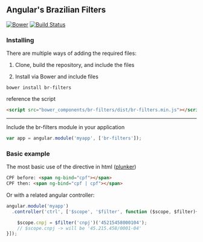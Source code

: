 ## Angular's Brazilian Filters

[![Bower](https://img.shields.io/bower/v/br-filters.svg)](http://bower.io/search/?q=br-filters)
[![Build Status](https://travis-ci.org/atilla8huno/angular-br-filters.svg)](https://travis-ci.org/atilla8huno/angular-br-filters)

### Installing

There are multiple ways of adding the required files:

1) Clone, build the repository, and include the files

2) Install via Bower and include files

```shell
bower install br-filters
```

reference the script

```html
<script src="bower_components/br-filters/dist/br-filters.min.js"></script>
```

---

Include the br-filters module in your application

```js
var app = angular.module('myapp', ['br-filters']);
```

### Basic example
The most basic use of the directive in html ([plunker](http://plnkr.co/edit/9Pzo9wbGRfp3kbMM1tQH?p=preview))
```html
CPF before: <span ng-bind="cpf"></span>
CPF then: <span ng-bind="cpf | cpf"></span>
```
Or with a related angular controller:
```javascript
angular.module('myapp')
  .controller('ctrl', ['$scope', '$filter', function ($scope, $filter){

    $scope.cnpj = $filter('cnpj')('45215458000104');
    // $scope.cnpj -> will be '45.215.458/0001-04'
}]);
```

